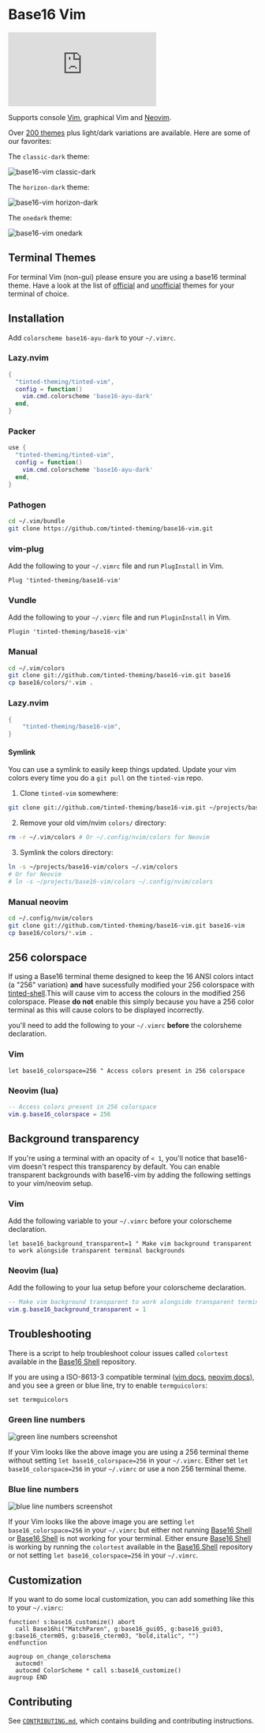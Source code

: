 # Base16 Vim

[![Matrix Chat](https://img.shields.io/matrix/tinted-theming:matrix.org)](https://matrix.to/#/#tinted-theming:matrix.org)

Supports console [Vim][1], graphical Vim and [Neovim][2].

Over [200 themes][3] plus light/dark variations are available. Here are
some of our favorites:

The `classic-dark` theme:

![base16-vim classic-dark][10]

The `horizon-dark` theme:

![base16-vim horizon-dark][11]

The `onedark` theme:

![base16-vim onedark][12]

## Terminal Themes

For terminal Vim (non-gui) please ensure you are using a base16 terminal
theme. Have a look at the list of [official][4] and [unofficial][5]
themes for your terminal of choice.

## Installation

Add `colorscheme base16-ayu-dark` to your `~/.vimrc`.

### Lazy.nvim

```lua
{
  "tinted-theming/tinted-vim",
  config = function()
    vim.cmd.colorscheme 'base16-ayu-dark'
  end,
}
```

### Packer

```lua
use {
  "tinted-theming/tinted-vim",
  config = function()
    vim.cmd.colorscheme 'base16-ayu-dark'
  end,
}
```

### Pathogen

```sh
cd ~/.vim/bundle
git clone https://github.com/tinted-theming/base16-vim.git
```

### vim-plug

Add the following to your `~/.vimrc` file and run `PlugInstall` in Vim.

```vim
Plug 'tinted-theming/base16-vim'
```

### Vundle

Add the following to your `~/.vimrc` file and run `PluginInstall` in Vim.

```vim
Plugin 'tinted-theming/base16-vim'
```

### Manual

```bash
cd ~/.vim/colors
git clone git://github.com/tinted-theming/base16-vim.git base16
cp base16/colors/*.vim .
```

### Lazy.nvim
```lua
{
    "tinted-theming/base16-vim",
}
```

#### Symlink

You can use a symlink to easily keep things updated. Update your vim
colors every time you do a `git pull` on the `tinted-vim` repo.

1. Clone `tinted-vim` somewhere:

```sh
git clone git://github.com/tinted-theming/base16-vim.git ~/projects/base16-vim
```

2. Remove your old vim/nvim `colors/` directory:

```sh
rm -r ~/.vim/colors # Or ~/.config/nvim/colors for Neovim
```

3. Symlink the colors directory:

```sh 
ln -s ~/projects/base16-vim/colors ~/.vim/colors
# Or for Neovim
# ln -s ~/projects/base16-vim/colors ~/.config/nvim/colors
```

### Manual neovim

```bash
cd ~/.config/nvim/colors
git clone git://github.com/tinted-theming/base16-vim.git base16-vim
cp base16/colors/*.vim .
```

## 256 colorspace

If using a Base16 terminal theme designed to keep the 16 ANSI colors
intact (a "256" variation) **and** have sucessfully modified your 256
colorspace with [tinted-shell][6].This will cause vim to access the
colours in the modified 256 colorspace. Please **do not** enable this
simply because you have a 256 color terminal as this will cause colors
to be displayed incorrectly.

you'll need to add the following to your `~/.vimrc` **before** the
colorsheme declaration.

### Vim

```vim
let base16_colorspace=256 " Access colors present in 256 colorspace
```

### Neovim (lua)

```lua
-- Access colors present in 256 colorspace
vim.g.base16_colorspace = 256
```


## Background transparency

If you're using a terminal with an opacity of `< 1`, you'll notice that
base16-vim doesn't respect this transparency by default. You can enable
transparent backgrounds with base16-vim by adding the following settings
to your vim/neovim setup.

### Vim

Add the following variable to your `~/.vimrc` before your colorscheme
declaration.

```vim
let base16_background_transparent=1 " Make vim background transparent to work alongside transparent terminal backgrounds
```

### Neovim (lua)

Add the following to your lua setup before your colorscheme declaration.

```lua
-- Make vim background transparent to work alongside transparent terminal backgrounds
vim.g.base16_background_transparent = 1
```

## Troubleshooting

There is a script to help troubleshoot colour issues called `colortest`
available in the [Base16 Shell][6] repository.

If you are using a ISO-8613-3 compatible terminal ([vim docs][7],
[neovim docs][8]), and you see a green or blue line, try to enable
`termguicolors`:

```vim
set termguicolors
```

### Green line numbers

![green line numbers screenshot][13]

If your Vim looks like the above image you are using a 256 terminal
theme without setting `let base16_colorspace=256` in your `~/.vimrc`.
Either set `let base16_colorspace=256` in your `~/.vimrc` or use a non
256 terminal theme.

### Blue line numbers

![blue line numbers screenshot][14]

If your Vim looks like the above image you are setting `let
base16_colorspace=256` in your `~/.vimrc` but either not running [Base16
Shell][6] or [Base16 Shell][6] is not working for your terminal. Either
ensure [Base16 Shell][6] is working by running the `colortest` available
in the [Base16 Shell][6] repository or not setting `let
base16_colorspace=256` in your `~/.vimrc`.

## Customization

If you want to do some local customization, you can add something like
this to your `~/.vimrc`:

```vim
function! s:base16_customize() abort
  call Base16hi("MatchParen", g:base16_gui05, g:base16_gui03, g:base16_cterm05, g:base16_cterm03, "bold,italic", "")
endfunction

augroup on_change_colorschema
  autocmd!
  autocmd ColorScheme * call s:base16_customize()
augroup END
```

## Contributing

See [`CONTRIBUTING.md`][9], which contains building and contributing
instructions.

[1]: https://github.com/vim/vim
[2]: https://github.com/neovim/neovim
[3]: https://github.com/tinted-theming/schemes
[4]: https://github.com/tinted-theming/home#official-templates
[5]: https://github.com/tinted-theming/home#unofficial-templates
[6]: https://github.com/tinted-theming/tinted-shell
[7]: https://github.com/vim/vim/blob/23c1b2b018c8121ca5fcc247e37966428bf8ca66/runtime/doc/options.txt#L7876
[8]: https://neovim.io/doc/user/options.html#'termguicolors'
[9]: CONTRIBUTING.md
[10]: screenshots/base16-vim-screenshot-classic-dark.png
[11]: screenshots/base16-vim-screenshot-horizon-dark.png
[12]: screenshots/base16-vim-screenshot-onedark.png
[13]: screenshots/without-base16colorspace-256-with-256-terminal-theme.png
[14]: screenshots/with-base16colorspace-256-without-base16-shell.png
